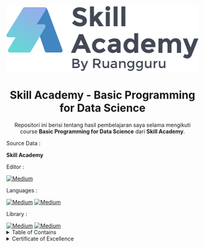 <p align="center">
  <a href='https://www.skillacademy.com/'><img src="README/logo.png"></a>
</p> 

<h1 align="center">Skill Academy - Basic Programming for Data Science</h1>

<p align="center">
  Repositori ini berisi tentang hasil pembelajaran saya selama mengikuti course <strong>Basic Programming for Data Science</strong> dari <strong>Skill Academy</strong>.
</p>

<p align="justify">
  Source Data : 
</p>

<a> <strong>Skill Academy</strong> </a>


<p align="justify">
  Editor :
</p>
  <a href="https://jupyter.org/" target="_blank"><img alt="Medium" src="https://img.shields.io/badge/jupyter-%23FA0F00.svg?style=for-the-badge&logo=jupyter&logoColor=white" /></a>
  
<p align="justify">
  Languages :
</p>
  <a href="https://www.python.org/" target="_blank"><img alt="Medium" src="https://img.shields.io/badge/python-3670A0?style=for-the-badge&logo=python&logoColor=ffdd54" /></a> <a href="https://www.mysql.com//" target="_blank"><img alt="Medium" src="https://img.shields.io/badge/mysql-%2300f.svg?style=for-the-badge&logo=mysql&logoColor=white" /></a>
  
 <p align="justify">
  Library :
</p>
  <a href="https://pandas.pydata.org/" target="_blank"><img alt="Medium" src="https://img.shields.io/badge/pandas-%23150458.svg?style=for-the-badge&logo=pandas&logoColor=white" /></a>  <a href="https://plotly.com/" target="_blank"><img alt="Medium" src="https://img.shields.io/badge/Plotly-%233F4F75.svg?style=for-the-badge&logo=plotly&logoColor=white" /></a>

<details><summary>Table of Contains</summary>
 
 <!--   <a>⚫️[ Table Guestbooks](https://github.com/farhanalaydroes/belajar-mysql/blob/main/guestbooks.sql) </a> -->
  
  <a>⚫️[ Skill Academy Python Data Science](https://github.com/farhanalaydroes/Skill-Academy-DS/blob/main/Skill%20Academy%20Python%20Data%20Science.ipynb) </a> 
  
  <a>⚫️[ Skill Academy Pyhton Datas Science part 2](https://github.com/farhanalaydroes/Skill-Academy-DS/blob/main/Skill%20Academy%20Python%20Data%20Science%20Part%202.ipynb) </a>
  
<!--   <a>⚫️[ Table Guestbooks](https://github.com/farhanalaydroes/belajar-mysql/blob/main/guestbooks.sql) </a> -->
  

 </details>


 <details><summary>Certificate of Excellence</summary>

<p align="center">
  <a href='https://www.linkedin.com/in/farhanalaydroes/'><img src="README/sertifikat2.jpeg"></a>
</p>  
